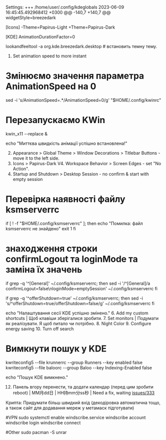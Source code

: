 Settings:
+++ /home/user/.config/kdeglobals	2023-06-09 16:45:45.492968412 +0300
@@ -140,7 +140,7 @@
 widgetStyle=breezedark

 [Icons]
-Theme=Papirus-Light
+Theme=Papirus-Dark

 [KDE]
 AnimationDurationFactor=0



lookandfeeltool -a org.kde.breezedark.desktop # встановить темну тему.


1. Set animation speed to more instant
# Змінюємо значення параметра AnimationSpeed на 0
sed -i 's/AnimationSpeed=.*/AnimationSpeed=0/g' "$HOME/.config/kwinrc"

# Перезапускаємо KWin
kwin_x11 --replace &

echo "Миттєва швидкість анімації успішно встановлена!"

2. Appearance > Global Theme > Window Decorations > Titlebar Buttons - move it to the left side.
3. Icons > Papirus-Dark
V4. Workspace Behavior > Screen Edges - set "No Action".
5. Startup and Shutdown > Desktop Session - no confirm & start with empty session
# Перевірка наявності файлу ksmserverrc
if [ ! -f "$HOME/.config/ksmserverrc" ]; then
    echo "Помилка: файл ksmserverrc не знайдено"
    exit 1
fi

# знаходження строки confirmLogout та loginMode та заміна їх значень
if grep -q '^\[General\]' ~/.config/ksmserverrc; then
  sed -i '/^\[General\]/a confirmLogout=false\nloginMode=emptySession' ~/.config/ksmserverrc
fi

if grep -q '^offerShutdown=true' ~/.config/ksmserverrc; then
  sed -i 's/^offerShutdown=true/offerShutdown=false/g' ~/.config/ksmserverrc
fi

echo "Налаштування сесії KDE успішно змінено."
6. Add my custom shortcuts | Щоб клавіши зберігалися зробити.
7. Set monitors | Подумати як реалізувати. Я щоб питало чи потрібно.
8. Night Color
9. Configure energy saving
10. Turn off search
# Вимкнути пошук у KDE
kwriteconfig5 --file krunnerrc --group Runners --key enabled false
kwriteconfig5 --file baloorc --group Baloo --key Indexing-Enabled false

echo "Пошук KDE вимкнено."

12. Панель вгору перенести, та додати календар (перед цим зробити reboot) | MM月dd日 | HH持mm分ss秒 | Need a fix, waiting <a href="https://github.com/Zren/plasma-applet-eventcalendar/issues/333">issues/333</a>
<!--# Перевірка наявності файлу з налаштуваннями
if [ ! -f "$HOME/.config/plasma-org.kde.plasma.desktop-appletsrc" ]; then
    echo "Помилка: файл plasma-org.kde.plasma.desktop-appletsrc не знайдено"
    exit 1
fi

# Заміна рядків з форматом дати на необхідний | ця хрінь не працює, перевірити!!!
sed -i 's/^dateDisplay=.*/dateDisplay=BesideTime/' "$HOME/.config/plasma-org.kde.plasma.desktop-appletsrc"
sed -i 's/^dateFormat=.*/dateFormat=custom/' "$HOME/.config/plasma-org.kde.plasma.desktop-appletsrc"
sed -i 's/^customDateFormat=.*/customDateFormat=MM月dd日/' "$HOME/.config/plasma-org.kde.plasma.desktop-appletsrc"

echo "Формат дати на панелі KDE успішно змінено"-->

Крипта:
Придумати більш швидкий вхід (декодіровка автоматична тощо, а також сайт для додавання мереж у метамаск підготувати)

#VPN
sudo systemctl enable windscribe.service
windscribe account
windscribe login
windscribe connect

#Other
sudo pacman -S unrar
